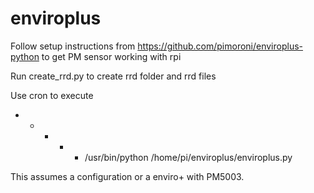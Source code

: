 # enviroplus

Follow setup instructions from https://github.com/pimoroni/enviroplus-python to get PM sensor working with rpi

Run create_rrd.py to create rrd folder and rrd files

Use cron to execute

* * * * * /usr/bin/python /home/pi/enviroplus/enviroplus.py

This assumes a configuration or a enviro+ with PM5003. 


